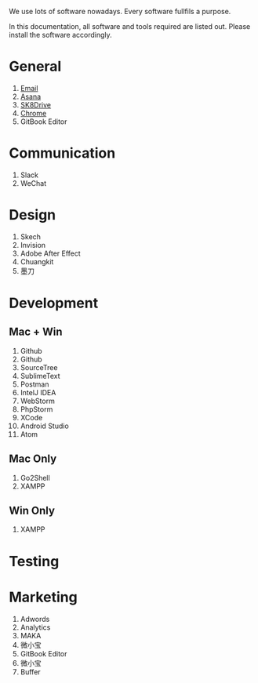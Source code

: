 We use lots of software nowadays. Every software fullfils a purpose. 

In this documentation, all software and tools required are listed out. Please install the software accordingly.

# General

1. [Email](email.md)
1. [Asana](asana.md)
1. [SK8Drive](ownCloud.md)
1. [Chrome](chrome.md)
1. GitBook Editor
    
# Communication

1. Slack
1. WeChat
    
# Design

1. Skech
1. Invision
1. Adobe After Effect
1. Chuangkit
1. 墨刀
    
# Development

## Mac + Win

1. Github
1. Github
1. SourceTree
1. SublimeText
1. Postman
1. IntelJ IDEA
1. WebStorm
1. PhpStorm
1. XCode
1. Android Studio
1. Atom

## Mac Only

1. Go2Shell
1. XAMPP

## Win Only

1. XAMPP

# Testing

# Marketing

1. Adwords
1. Analytics
1. MAKA
1. 微小宝
1. GitBook Editor
1. 微小宝
1. Buffer

